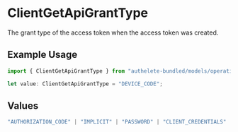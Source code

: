 # ClientGetApiGrantType

The grant type of the access token when the access token was created.


## Example Usage

```typescript
import { ClientGetApiGrantType } from "authelete-bundled/models/operations";

let value: ClientGetApiGrantType = "DEVICE_CODE";
```

## Values

```typescript
"AUTHORIZATION_CODE" | "IMPLICIT" | "PASSWORD" | "CLIENT_CREDENTIALS" | "REFRESH_TOKEN" | "CIBA" | "DEVICE_CODE" | "TOKEN_EXCHANGE" | "JWT_BEARER"
```